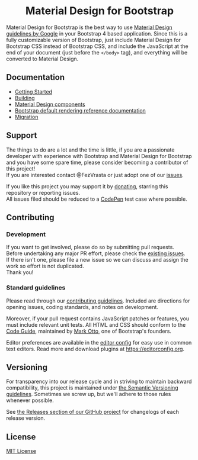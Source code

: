 <h1 align=center>Material Design for Bootstrap</h1>

Material Design for Bootstrap is the best way to use [Material Design guidelines by Google](https://material.io/design/introduction/)
in your Bootstrap 4 based application.
Since this is a fully customizable version of Bootstrap, just include Material Design for Bootstrap CSS instead of Bootstrap CSS, and include the JavaScript at
the end of your document (just before the `</body>` tag), and everything will be converted to Material Design.


## Documentation

- [Getting Started](https://fezvrasta.github.io/bootstrap-material-design/docs/4.0/getting-started/introduction/)
- [Building](https://fezvrasta.github.io/bootstrap-material-design/docs/4.0/getting-started/build-tools/)
- [Material Design components](https://fezvrasta.github.io/bootstrap-material-design/docs/4.0/material-design/buttons/)
- [Bootstrap default rendering reference documentation](https://fezvrasta.github.io/bootstrap-material-design/docs/4.0/components/alerts/)
- [Migration](https://fezvrasta.github.io/bootstrap-material-design/docs/4.0/migration/)


## Support

The things to do are a lot and the time is little, if you are a passionate developer
with experience with Bootstrap and Material Design for Bootstrap and you have some spare
time, please consider becoming a contributor of this project!  
If you are interested contact @FezVrasta or just adopt one of our [issues](https://github.com/mdbootstrap/bootstrap-material-design/issues).

If you like this project you may support it by [donating](https://www.paypal.me/fezvrasta), starring this repository or reporting issues.  
All issues filed should be reduced to a [CodePen](https://codepen.io/rosskevin/pen/eJMMVB) test case where possible.


## Contributing

### Development
If you want to get involved, please do so by submitting pull requests.  
Before undertaking any major PR effort, please check the [existing issues](https://github.com/mdbootstrap/bootstrap-material-design/issues).  
If there isn't one, please file a new issue so we can discuss and assign the work so effort is not duplicated.  
Thank you!

### Standard guidelines
Please read through our [contributing guidelines](CONTRIBUTING.md). Included are directions for opening issues, coding standards, and notes on development.

Moreover, if your pull request contains JavaScript patches or features, you must include relevant unit tests. All HTML and CSS should conform to the [Code Guide](http://codeguide.co/), maintained by [Mark Otto](https://github.com/mdo), one of Bootstrap's founders.

Editor preferences are available in the [editor config](https://github.com/mdbootstrap/bootstrap-material-design/blob/master/.editorconfig) for easy use in common text editors. Read more and download plugins at <https://editorconfig.org>.


## Versioning

For transparency into our release cycle and in striving to maintain backward compatibility, this project is maintained under
[the Semantic Versioning guidelines](https://semver.org/). Sometimes we screw up, but we'll adhere to those rules whenever possible.

See [the Releases section of our GitHub project](https://github.com/mdbootstrap/bootstrap-material-design/releases) for changelogs
of each release version.


## License
[MIT License](LICENSE.md)
